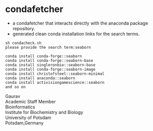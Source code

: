 # condafetcher

- a condafetcher that interacts directly with the anaconda package repository.
- generated clean conda installation links for the search terms.
```
sh condacheck.sh
please provide the search term:seaborn

```
``` 
conda install conda-forge::seaborn 
conda install conda-forge::seaborn-base 
conda install singleronbio::seaborn-base 
conda install conda-forge::seaborn-image 
conda install christofsteel::seaborn-minimal 
conda install anaconda::seaborn 
conda install activisiongamescience::seaborn
and so on 
```

Gaurav \
Academic Staff Member \
Bioinformatics \
Institute for Biochemistry and Biology \
University of Potsdam \
Potsdam,Germany
